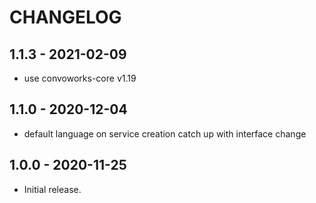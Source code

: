# CHANGELOG

## 1.1.3 - 2021-02-09

* use convoworks-core v1.19


## 1.1.0 - 2020-12-04

* default language on service creation catch up with interface change


## 1.0.0 - 2020-11-25

* Initial release.

